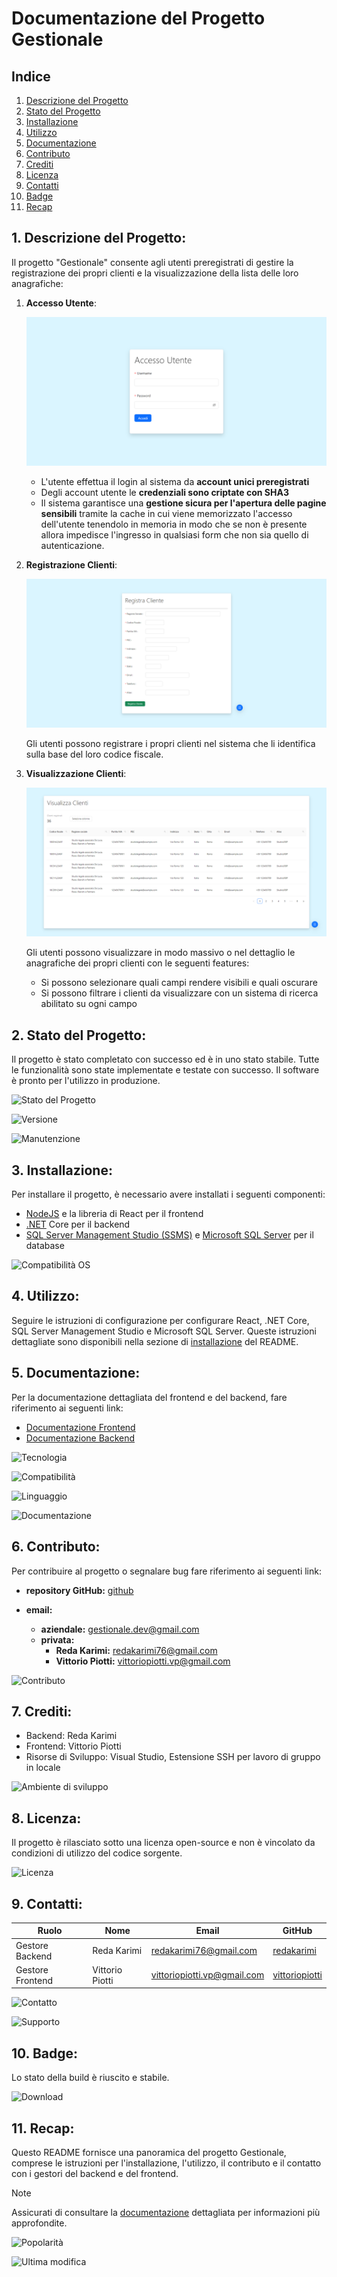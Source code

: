 # Documentazione del Progetto Gestionale

## Indice

1. [Descrizione del Progetto](#1-descrizione-del-progetto)
2. [Stato del Progetto](#2-stato-del-progetto)
3. [Installazione](#3-installazione)
4. [Utilizzo](#4-utilizzo)
5. [Documentazione](#5-documentazione)
6. [Contributo](#6-contributo)
7. [Crediti](#7-crediti)
8. [Licenza](#8-licenza)
9. [Contatti](#9-contatti)
10. [Badge](#10-badge)
11. [Recap](#11-recap)

## 1. Descrizione del Progetto:

Il progetto "Gestionale" consente agli utenti preregistrati di gestire la registrazione dei propri clienti e la visualizzazione della lista delle loro anagrafiche:

1. **Accesso Utente**:
   
   ![Form di autenticazione dell'utente](autenticaUtente.png)
   
   - L'utente effettua il login al sistema da **account unici preregistrati** 
   - Degli account utente le **credenziali sono criptate con SHA3**
   - Il sistema garantisce una **gestione sicura per l'apertura delle pagine sensibili** tramite la cache in cui viene memorizzato l'accesso dell'utente tenendolo in memoria in modo che se non è presente allora impedisce l'ingresso in qualsiasi form che non sia quello di autenticazione.

3. **Registrazione Clienti**:
   
   ![Form di registrazione del cliente](registraCliente.png)
   
   Gli utenti possono registrare i propri clienti nel sistema che li identifica sulla base del loro codice fiscale.
   
5. **Visualizzazione Clienti**:
   
   ![Form di visualizzazione dei clienti](visualizzaClienti.png)

   Gli utenti possono visualizzare in modo massivo o nel dettaglio le anagrafiche dei propri clienti con le seguenti features:
   
   - Si possono selezionare quali campi rendere visibili e quali oscurare 
   - Si possono filtrare i clienti da visualizzare con un sistema di ricerca abilitato su ogni campo

## 2. Stato del Progetto:

Il progetto è stato completato con successo ed è in uno stato stabile. Tutte le funzionalità sono state implementate e testate con successo. Il software è pronto per l'utilizzo in produzione. 

![Stato del Progetto](https://img.shields.io/badge/Stato-Stabile-brightgreen)

![Versione](https://img.shields.io/badge/Versione-1.0-blue)

![Manutenzione](https://img.shields.io/badge/Manutenzione-Attiva-green)

## 3. Installazione:

Per installare il progetto, è necessario avere installati i seguenti componenti:
- [NodeJS](https://nodejs.org/en/download) e la libreria di React per il frontend
- [.NET](https://dotnet.microsoft.com/en-us/download) Core per il backend
- [SQL Server Management Studio (SSMS)](https://learn.microsoft.com/en-us/sql/ssms/download-sql-server-management-studio-ssms?view=sql-server-ver16#download-ssms) e [Microsoft SQL Server](https://www.microsoft.com/en-us/sql-server/sql-server-downloads) per il database

![Compatibilità OS](https://img.shields.io/badge/Compatibilit%C3%A0%20OS-Windows%20%7C%20Android%20%7C%20iOS%20%28iPhone%29%20%7C%20Mac-lightgrey)

## 4. Utilizzo:

Seguire le istruzioni di configurazione per configurare React, .NET Core, SQL Server Management Studio e Microsoft SQL Server. Queste istruzioni dettagliate sono disponibili nella sezione di [installazione](#3-installazione) del README.

## 5. Documentazione:

Per la documentazione dettagliata del frontend e del backend, fare riferimento ai seguenti link:

- [Documentazione Frontend](frontend.md)
- [Documentazione Backend](backend.md)

![Tecnologia](https://img.shields.io/badge/Tecnologia-React%20%7C%20.NET%20%7C%20C%23-yellow)

![Compatibilità](https://img.shields.io/badge/Compatibilit%C3%A0-Chrome%20%7C%20Firefox%20%7C%20Safari-green)

![Linguaggio](https://img.shields.io/badge/Linguaggio-JavaScript%20%7C%20C%23-orange)

![Documentazione](https://img.shields.io/badge/Documentazione-Completa-blue)

## 6. Contributo:

Per contribuire al progetto o segnalare bug fare riferimento ai seguenti link:

- **repository GitHub:** [github](link-repository)
  
- **email:**
  - **aziendale:** gestionale.dev@gmail.com
  - **privata:** 
    - **Reda Karimi:** redakarimi76@gmail.com
    - **Vittorio Piotti:** vittoriopiotti.vp@gmail.com

![Contributo](https://img.shields.io/badge/Contributo-Open%20Source-green)


## 7. Crediti:

- Backend: Reda Karimi
- Frontend: Vittorio Piotti
- Risorse di Sviluppo: Visual Studio, Estensione SSH per lavoro di gruppo in locale

![Ambiente di sviluppo](https://img.shields.io/badge/Ambiente%20di%20Sviluppo-Visual%20Studio%20Code%20%7C%20Visual%20Studio-blue)

## 8. Licenza:

Il progetto è rilasciato sotto una licenza open-source e non è vincolato da condizioni di utilizzo del codice sorgente.

![Licenza](https://img.shields.io/badge/Licenza-Open%20Source-blue)

## 9. Contatti:

| Ruolo          | Nome            | Email                      | GitHub                                   |
|----------------|-----------------|----------------------------|------------------------------------------|
| Gestore Backend| Reda Karimi     | redakarimi76@gmail.com    | [redakarimi](https://github.com/redakarimi) |
| Gestore Frontend| Vittorio Piotti| vittoriopiotti.vp@gmail.com| [vittoriopiotti](https://github.com/vittoriopiotti) |

![Contatto](https://img.shields.io/badge/Contatto-Email%20%7C%20GitHub-blue)

![Supporto](https://img.shields.io/badge/Supporto-Community%20%7C%20Privato-green)

## 10. Badge:

Lo stato della build è riuscito e stabile.

![Download](https://img.shields.io/badge/Download-0%2B-blue)

## 11. Recap:
Questo README fornisce una panoramica del progetto Gestionale, comprese le istruzioni per l'installazione, l'utilizzo, il contributo e il contatto con i gestori del backend e del frontend. 

>[!NOTE]
>
>Assicurati di consultare la [documentazione](#5-documentazione) dettagliata per informazioni più approfondite.

![Popolarità](https://img.shields.io/badge/Popolarit%C3%A0-Bassa-yellow)

![Ultima modifica](https://img.shields.io/badge/Ultima%20Modifica-Gennaio%202024-blue)
